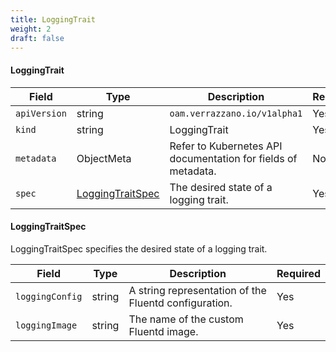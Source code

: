 ```yaml
---
title: LoggingTrait
weight: 2
draft: false
---
```


#### LoggingTrait

| Field | Type | Description | Required
| --- | --- | --- | --- |
| `apiVersion` | string | `oam.verrazzano.io/v1alpha1` | Yes |
| `kind` | string | LoggingTrait | Yes |
| `metadata` | ObjectMeta | Refer to Kubernetes API documentation for fields of metadata. | No |
| `spec` |  [LoggingTraitSpec](#loggingtraitspec) | The desired state of a logging trait. | Yes |

#### LoggingTraitSpec
LoggingTraitSpec specifies the desired state of a logging trait.

| Field | Type | Description | Required
| --- | --- | --- | --- |
| `loggingConfig` | string | A string representation of the Fluentd configuration. | Yes |
| `loggingImage` | string | The name of the custom Fluentd image. | Yes |